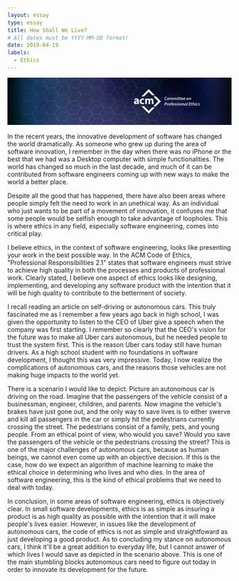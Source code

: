```yaml
---
layout: essay
type: essay
title: How Shall We Live?
# All dates must be YYYY-MM-DD format!
date: 2019-04-19
labels:
  - Ethics
---
```


<img class="ui image" src="../images/acm-banner.jpg">

In the recent years, the innovative development of software has changed the world dramatically. As someone who grew up during the area of software innovation, I remember in the day when there was no iPhone or the best that we had was a Desktop computer with simple functionalities. The world has changed so much in the last decade, and much of it can be contributed from software engineers coming up with new ways to make the world a better place. 

Despite all the good that has happened, there have also been areas where people simply felt the need to work in an unethical way. As an individual who just wants to be part of a movement of innovation, it confuses me that some people would be selfish enough to take advantage of loopholes. This is where ethics in any field, especially software engineering, comes into critical play. 

I believe ethics, in the context of software engineering, looks like presenting your work in the best possible way. In the ACM Code of Ethics, "Professional Responsibilities 2.1" states that software engineers must strive to achieve high quality in both the processes and products of professional work. Clearly stated, I believe one aspect of ethics looks like designing, implementing, and developing any software product with the intention that it will be high quality to contribute to the betterment of society. 

I recall reading an article on self-driving or autonomous cars. This truly fascinated me as I remember a few years ago back in high school, I was given the opportunity to listen to the CEO of Uber give a speech when the company was first starting. I remember so clearly that the CEO's vision for the future was to make all Uber cars autonomous, but he needed people to trust the system first. This is the reason Uber cars today still have human drivers. As a high school student with no foundations in software development, I thought this was very impressive. Today, I now realize the complications of autonomous cars, and the reasons those vehicles are not making huge impacts to the world yet. 

There is a scenario I would like to depict. Picture an autonomous car is driving on the road. Imagine that the passengers of the vehicle consist of a businessman, engineer, children, and parents. Now imagine the vehicle's brakes have just gone out, and the only way to save lives is to either swerve and kill all passengers in the car or simply hit the pedestrians currently crossing the street. The pedestrians consist of a family, pets, and young people. From an ethical point of view, who would you save? Would you save the passengers of the vehicle or the pedestrians crossing the street? This is one of the major challenges of autonomous cars, because as human beings, we cannot even come up with an objective decision. If this is the case, how do we expect an algorithm of machine learning to make the ethical choice in determining who lives and who dies. In the area of software engineering, this is the kind of ethical problems that we need to deal with today. 

In conclusion, in some areas of software engineering, ethics is objectively clear. In small software developments, ethics is as simple as insuring a product is as high quality as possible with the intention that it will make people's lives easier. However, in issues like the development of autonomous cars, the code of ethics is not as simple and straightfoward as just developing a good product. As to concluding my stance on autonomous cars, I think it'll be a great addition to everyday life, but I cannot answer of which lives I would save as depicted in the scenario above. This is one of the main stumbling blocks autonomous cars need to figure out today in order to innovate its development for the future. 
